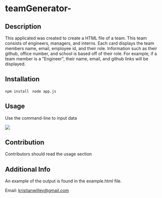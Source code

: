 # teamGenerator-

## Description 
This applicated was created to create a HTML file of a team. This team consists of engineers, managers, and interns. Each card displays the team members name, email, employee id, and their role. Information such as their github, office number, and school is based off of their role. For example, if a team member is a "Engineer", their name, 
email, and github links will be displayed. 

## Installation 
`npm install `
`node app.js` 

## Usage 
Use the command-line to input data

<a href="https://vimeo.com/599928042"><img src="Screen Shot 2021-09-07 at 7.24.48 PM.png"></a>


## Contribution 
Contributors should read the usage section 

## Additional Info 

An example of the output is found in the example.html file. 


Email: kristianwilley@gmail.com

